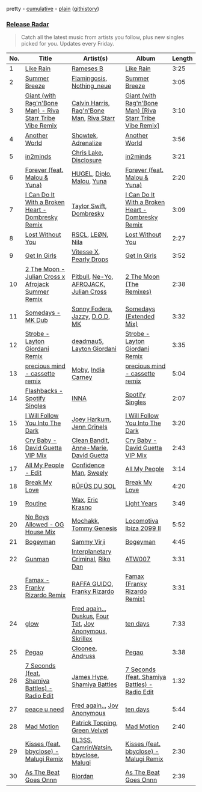 pretty - [cumulative](/playlists/cumulative/Release%20Radar.md) - [plain](/playlists/plain/37i9dQZEVXbsudmxBFKW7G) ([githistory](https://github.githistory.xyz/vitokorn/spotify-playlist-archive/blob/master/playlists/plain/37i9dQZEVXbsudmxBFKW7G))
### [Release Radar](https://open.spotify.com/playlist/37i9dQZEVXbsudmxBFKW7G)

> Catch all the latest music from artists you follow, plus new singles picked for you. Updates every Friday.

| No. | Title | Artist(s) | Album | Length |
|---|---|---|---|---|
| 1 | [Like Rain](https://open.spotify.com/track/5CAhPF67F9jxoNsASa48Lq) | [Rameses B](https://open.spotify.com/artist/06EfEcjc0vdvI6VNL0soIO) | [Like Rain](https://open.spotify.com/album/6NLgMBrfFOymoRQr560dmy) | 3:25 |
| 2 | [Summer Breeze](https://open.spotify.com/track/6n9SWpLfXIhtFM0d4jOTEq) | [Flamingosis](https://open.spotify.com/artist/75cW8FFekyCjj0mfZM1Gfb), [Nothing_neue](https://open.spotify.com/artist/71mmcQORsD8AGATawhRKT5) | [Summer Breeze](https://open.spotify.com/album/5a8VYhUePyJS2bsy3NXhMc) | 3:05 |
| 3 | [Giant (with Rag'n'Bone Man) - Riva Starr Tribe Vibe Remix](https://open.spotify.com/track/7wWLl0YVqTwEd8eYLlbH0a) | [Calvin Harris](https://open.spotify.com/artist/7CajNmpbOovFoOoasH2HaY), [Rag'n'Bone Man](https://open.spotify.com/artist/4f9iBmdUOhQWeP7dcAn1pf), [Riva Starr](https://open.spotify.com/artist/1TRFAJu3Cw64APToZaGk9D) | [Giant (with Rag'n'Bone Man) [Riva Starr Tribe Vibe Remix]](https://open.spotify.com/album/7FlK3Ia4z1DIo2GwnDK5Rz) | 3:10 |
| 4 | [Another World](https://open.spotify.com/track/5AjJk4nV07BeLxXFuxwPd9) | [Showtek](https://open.spotify.com/artist/3gk0OYeLFWYupGFRHqLSR7), [Adrenalize](https://open.spotify.com/artist/6GebWeCCtey5pbQepRYD6c) | [Another World](https://open.spotify.com/album/5K3DstlwjgebkL7sJyghKJ) | 3:56 |
| 5 | [in2minds](https://open.spotify.com/track/3zaExCzGSQDEAI03RfneN0) | [Chris Lake](https://open.spotify.com/artist/5Igpc9iLZ3YGtKeYfSrrOE), [Disclosure](https://open.spotify.com/artist/6nS5roXSAGhTGr34W6n7Et) | [in2minds](https://open.spotify.com/album/23ZY4hbwasgBa1Se29POvY) | 3:21 |
| 6 | [Forever (feat. Malou & Yuna)](https://open.spotify.com/track/0WS1qLcXKsCGt5e3dqq30S) | [HUGEL](https://open.spotify.com/artist/5PlfkPxwCpRRWQJBxCa0By), [Diplo](https://open.spotify.com/artist/5fMUXHkw8R8eOP2RNVYEZX), [Malou](https://open.spotify.com/artist/5mU7ohKXRejACFS8eZIixp), [Yuna](https://open.spotify.com/artist/3kHVioJpVxlazAAKQ64pC1) | [Forever (feat. Malou & Yuna)](https://open.spotify.com/album/4nXpTQXjFGtB5n3vC76IBR) | 2:20 |
| 7 | [I Can Do It With a Broken Heart - Dombresky Remix](https://open.spotify.com/track/0hFF0aqyjDwDh6SQwRbTyx) | [Taylor Swift](https://open.spotify.com/artist/06HL4z0CvFAxyc27GXpf02), [Dombresky](https://open.spotify.com/artist/2GVtgxcx7jg5xVCZsIHSGN) | [I Can Do It With a Broken Heart - Dombresky Remix](https://open.spotify.com/album/3WNGsnTetig4bJbw2BMbK7) | 3:09 |
| 8 | [Lost Without You](https://open.spotify.com/track/7ikaNXd2hseoALG4yu0rsy) | [RSCL](https://open.spotify.com/artist/5pkU7zjIzHgfN1n91e51r3), [LEØN](https://open.spotify.com/artist/6WZbz166GpLmnIRWrQxGYB), [Nila](https://open.spotify.com/artist/1TSMEmfhW3tiPIjoYVusGY) | [Lost Without You](https://open.spotify.com/album/26wa33YnxTb3bmaig0U2ZD) | 2:27 |
| 9 | [Get In Girls](https://open.spotify.com/track/7vDuPpFdwldoItCGW8ATlL) | [Vitesse X](https://open.spotify.com/artist/7KPlumtsoyeN8Qp3EPxv7L), [Pearly Drops](https://open.spotify.com/artist/2eMb96S1ZJ1YQ7FhWAzWJL) | [Get In Girls](https://open.spotify.com/album/7dNFw2q9vuDR6anRLxr8vI) | 3:52 |
| 10 | [2 The Moon - Julian Cross x Afrojack Summer Remix](https://open.spotify.com/track/3gY2G19E5UFY9Bo4BtPkbN) | [Pitbull](https://open.spotify.com/artist/0TnOYISbd1XYRBk9myaseg), [Ne-Yo](https://open.spotify.com/artist/21E3waRsmPlU7jZsS13rcj), [AFROJACK](https://open.spotify.com/artist/4D75GcNG95ebPtNvoNVXhz), [Julian Cross](https://open.spotify.com/artist/1TRFjpBEneFJJloCqSC4sG) | [2 The Moon (The Remixes)](https://open.spotify.com/album/0kwED9Hwu9K0d9NLBBsAWd) | 2:38 |
| 11 | [Somedays - MK Dub](https://open.spotify.com/track/62V9oJrJoiQnO31ka1uVMa) | [Sonny Fodera](https://open.spotify.com/artist/39B7ChWwrWDs7zXlsu3MoP), [Jazzy](https://open.spotify.com/artist/7zAAwgV5Wqmvpb4GzvlRkP), [D.O.D](https://open.spotify.com/artist/0Cs47vvRsPgEfliBU9KDiB), [MK](https://open.spotify.com/artist/1yqxFtPHKcGcv6SXZNdyT9) | [Somedays (Extended Mix)](https://open.spotify.com/album/242bHpaUgdBxC1tlhxbh8F) | 3:32 |
| 12 | [Strobe - Layton Giordani Remix](https://open.spotify.com/track/2So9vITovkovvxlVerZccz) | [deadmau5](https://open.spotify.com/artist/2CIMQHirSU0MQqyYHq0eOx), [Layton Giordani](https://open.spotify.com/artist/7mC3RkNNTV6p2j9w4F8Ip4) | [Strobe - Layton Giordani Remix](https://open.spotify.com/album/2lA6LPtr9O0HwNLDYEzzjm) | 3:35 |
| 13 | [precious mind - cassette remix](https://open.spotify.com/track/7J9qLrzBmxsYQ2mZQjaAyQ) | [Moby](https://open.spotify.com/artist/3OsRAKCvk37zwYcnzRf5XF), [India Carney](https://open.spotify.com/artist/1P3aWqFIk6jRJ2IpxlHvGy) | [precious mind - cassette remix](https://open.spotify.com/album/6hWjn8kE7C1SRAehwi2QM5) | 5:04 |
| 14 | [Flashbacks - Spotify Singles](https://open.spotify.com/track/73SQt1Bwp4BzPnUrsg7CrH) | [INNA](https://open.spotify.com/artist/2w9zwq3AktTeYYMuhMjju8) | [Spotify Singles](https://open.spotify.com/album/0WbsQdXEUVIjUWwJcaWkHE) | 2:07 |
| 15 | [I Will Follow You Into The Dark](https://open.spotify.com/track/35pemeoH29tHxI4dqmexp5) | [Joey Harkum](https://open.spotify.com/artist/72SpvqbeEYsAqZddWryI0m), [Jenn Grinels](https://open.spotify.com/artist/29SW70ZuhsWigpfcYkDUWA) | [I Will Follow You Into The Dark](https://open.spotify.com/album/5EOgQ30aRdVLlgh90DfEMT) | 3:20 |
| 16 | [Cry Baby - David Guetta VIP Mix](https://open.spotify.com/track/0bXIQ4vX2eqnLtUUKMS0Gh) | [Clean Bandit](https://open.spotify.com/artist/6MDME20pz9RveH9rEXvrOM), [Anne-Marie](https://open.spotify.com/artist/1zNqDE7qDGCsyzJwohVaoX), [David Guetta](https://open.spotify.com/artist/1Cs0zKBU1kc0i8ypK3B9ai) | [Cry Baby - David Guetta VIP Mix](https://open.spotify.com/album/0PFXDtFTCaRpaGLW1f8wsX) | 2:43 |
| 17 | [All My People - Edit](https://open.spotify.com/track/1BX9aPJoLvxTJsKn7xMSKz) | [Confidence Man](https://open.spotify.com/artist/0RwXnFrEoI8tltFvYpJgP6), [Sweely](https://open.spotify.com/artist/1SYJDHr7kjUL4LlfK1jJ9m) | [All My People](https://open.spotify.com/album/5mphRUgHGOOZetFKkHf8QB) | 3:14 |
| 18 | [Break My Love](https://open.spotify.com/track/3tqyv30P7pO53IAIUo8IeN) | [RÜFÜS DU SOL](https://open.spotify.com/artist/5Pb27ujIyYb33zBqVysBkj) | [Break My Love](https://open.spotify.com/album/52LgW9Zy9r1T3uVsT07Y6Y) | 4:20 |
| 19 | [Routine](https://open.spotify.com/track/7pr0jJIM17jEnvLnNO6VqO) | [Wax](https://open.spotify.com/artist/36kzCQhGfJzrLuZzrHweNV), [Eric Krasno](https://open.spotify.com/artist/6tQIsqw6DrDfdoPwOrOD6k) | [Light Years](https://open.spotify.com/album/0bf3519W3wgmPXssbEwfPk) | 3:49 |
| 20 | [No Boys Allowed - OG House Mix](https://open.spotify.com/track/5ECEMutDIhmSKM6MkJuVc3) | [Mochakk](https://open.spotify.com/artist/0rTh1tAdrEbdKZBTiiAQSo), [Tommy Genesis](https://open.spotify.com/artist/2qDdxfKUpYg8wc49KIuT3b) | [Locomotiva Ibiza 2099 II](https://open.spotify.com/album/6nIry8iPceW6XDXT8UTSUm) | 5:52 |
| 21 | [Bogeyman](https://open.spotify.com/track/1GjwboGNxJlQ65BQRjtyNm) | [Sammy Virji](https://open.spotify.com/artist/1GuqTQbuixFHD6eBkFwVcb) | [Bogeyman](https://open.spotify.com/album/7tSOUKrLrPRjmNWoGhNjJm) | 4:45 |
| 22 | [Gunman](https://open.spotify.com/track/581XtO5wVBE75sIbhsi3E2) | [Interplanetary Criminal](https://open.spotify.com/artist/6uJ51uV5rYzu1MJkC4CceI), [Riko Dan](https://open.spotify.com/artist/3bICaFrkiRTZgXE5cMLv2y) | [ATW007](https://open.spotify.com/album/5vWIMn3AuJsvAZoOQe0CQk) | 3:31 |
| 23 | [Famax - Franky Rizardo Remix](https://open.spotify.com/track/2Oocj7yGn2oAKhh3Bg6RD2) | [RAFFA GUIDO](https://open.spotify.com/artist/5zvKbKHQcyZFvTYADnEkTQ), [Franky Rizardo](https://open.spotify.com/artist/2UgphhGSlC9QWgaZWUOCkl) | [Famax (Franky Rizardo Remix)](https://open.spotify.com/album/1Zw8fGD6Ba9SNR5CeTCA6G) | 3:31 |
| 24 | [glow](https://open.spotify.com/track/3i9QKRl5Ql3pgUfNdYBVTc) | [Fred again..](https://open.spotify.com/artist/4oLeXFyACqeem2VImYeBFe), [Duskus](https://open.spotify.com/artist/59MDSNIYoOY0WRYuodzJPD), [Four Tet](https://open.spotify.com/artist/7Eu1txygG6nJttLHbZdQOh), [Joy Anonymous](https://open.spotify.com/artist/3pK4EcflBpG1Kpmjk5LK2R), [Skrillex](https://open.spotify.com/artist/5he5w2lnU9x7JFhnwcekXX) | [ten days](https://open.spotify.com/album/3DQueEd1Ft9PHWgovDzPKh) | 7:33 |
| 25 | [Pegao](https://open.spotify.com/track/0LmYyhrISLyWmZKyoNUs02) | [Cloonee](https://open.spotify.com/artist/7MdlXmq2HViAJWo9cf30sR), [Andruss](https://open.spotify.com/artist/6HZwb7Zbnvfo8u1sst4QrI) | [Pegao](https://open.spotify.com/album/6y1Fi9CczyD0QDxMKyMwGB) | 3:38 |
| 26 | [7 Seconds (feat. Shamiya Battles) - Radio Edit](https://open.spotify.com/track/4HVELk51Nc1UF7jb1nzIRT) | [James Hype](https://open.spotify.com/artist/43BxCL6t4c73BQnIJtry5v), [Shamiya Battles](https://open.spotify.com/artist/3NTdPQSh0JSz5c5AGngQyE) | [7 Seconds (feat. Shamiya Battles) - Radio Edit](https://open.spotify.com/album/6i3MFLyojYO4kteUSnWaVG) | 1:32 |
| 27 | [peace u need](https://open.spotify.com/track/4A8tKYA7gwZzQ4jVwIv1sv) | [Fred again..](https://open.spotify.com/artist/4oLeXFyACqeem2VImYeBFe), [Joy Anonymous](https://open.spotify.com/artist/3pK4EcflBpG1Kpmjk5LK2R) | [ten days](https://open.spotify.com/album/3DQueEd1Ft9PHWgovDzPKh) | 5:44 |
| 28 | [Mad Motion](https://open.spotify.com/track/65TcmTdJ6bqvYfC8UTsqiR) | [Patrick Topping](https://open.spotify.com/artist/7yRimuQSC5Ks3T2Ts0iyZa), [Green Velvet](https://open.spotify.com/artist/3ABaec4jjl95VqmG1iD4k2) | [Mad Motion](https://open.spotify.com/album/3JDv0FccxznLCdDIs32axJ) | 2:40 |
| 29 | [Kisses (feat. bbyclose) - Malugi Remix](https://open.spotify.com/track/18jcuenWg8hfYdZee2lQfc) | [BL3SS](https://open.spotify.com/artist/6kbR2eL4hecj3rFwGOsYsI), [CamrinWatsin](https://open.spotify.com/artist/20rKUmFZsfv9GBXiv6R9d6), [bbyclose](https://open.spotify.com/artist/2UNjfzEkfsdWVDwnuD6vdH), [Malugi](https://open.spotify.com/artist/50udUOTR7dQUgyPwPuCLM6) | [Kisses (feat. bbyclose) - Malugi Remix](https://open.spotify.com/album/0ahPH3o9zxwGdxwEjDgxz5) | 2:30 |
| 30 | [As The Beat Goes Onnn](https://open.spotify.com/track/5lzRFLsYxeAyRiO7r6H1qm) | [Riordan](https://open.spotify.com/artist/68rU1sdZ0HjxjEC5YnSmao) | [As The Beat Goes Onnn](https://open.spotify.com/album/0VvJHxPuQ1PvnOU3iXbjN6) | 2:39 |